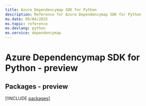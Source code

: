 ```yaml
---
title: Azure Dependencymap SDK for Python
description: Reference for Azure Dependencymap SDK for Python
ms.date: 09/04/2025
ms.topic: reference
ms.devlang: python
ms.service: dependencymap
---
```

# Azure Dependencymap SDK for Python - preview
## Packages - preview
[!INCLUDE [packages](dependencymap-index.md)]